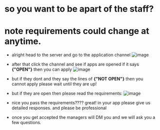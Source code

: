 # so you want to be apart of the staff?
# note requirements could change at anytime.
- alright head to the server and go to the application channel ![image](https://github.com/sharkifyy/SwimHubROBLOX/assets/130886630/c8e354b4-c30c-4a9d-92e8-b3506cdea3da)
- after that click the channel and see if apps are opened if it says  **{"OPEN"}** then you can apply ![image](https://github.com/sharkifyy/SwimHubROBLOX/assets/130886630/1faa4271-5c73-4763-841e-7cf88fc65400)
- but if they dont and they say the lines of **{"NOT OPEN"}** then you cannot apply please wait until they are up!

- but if they are open then please read the requirements: ![image](https://github.com/sharkifyy/SwimHubROBLOX/assets/130886630/dbfa119d-8bd1-4f0c-a558-2d37188e959d)
 
- nice you pass the requirements???? great! in your app please give us detailed responses. and please be professional

- once you get accepted the managers will DM you and we will ask you a few questions.


